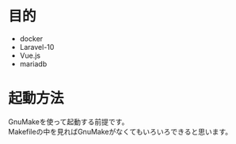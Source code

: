 # 目的

- docker 
- Laravel-10
- Vue.js
- mariadb

# 起動方法

GnuMakeを使って起動する前提です。  
Makefileの中を見ればGnuMakeがなくてもいろいろできると思います。

